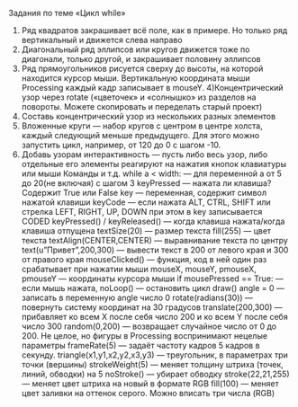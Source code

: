 Задания по теме «Цикл while»
1) Ряд квадратов закрашивает всё поле, как в примере. Но только ряд вертикальный и движется слева направо
2) Диагональный ряд эллипсов или кругов движется тоже по диагонали, только другой, и закрашивает половину эллипсов
3) Ряд прямоугольников рисуется сверху до высоты, на которой находится курсор мыши. Вертикальную координата мыши Processing каждый кадр записывает в mouseY.
4)Концентрический узор через rotate («цветочек» и «солнышко» из разделов на повороты. Можете скопировать и переделать старый проект)
5) Составь концентрический узор из нескольких разных элементов
6) Вложенные круги — набор кругов с центром в центре холста, каждый следующий меньше предыдущего. Для этого можно запустить цикл, например, от 120 до 0 с шагом -10.
7) Добавь узорам интерактивность — пусть либо весь узор, либо отдельные его элементы реагируют на нажатия кнопок клавиатуры или мыши
Команды и т.д.
while a < width: — для переменной  a от 5 до 20(не включая) с шагом 3
keyPressed — нажата ли клавиша? Содержит True или False
key — переменная, содержит символ нажатой клавиши
keyCode —  если нажата ALT, CTRL, SHIFT или стрелка LEFT, RIGHT, UP, DOWN
при этом в key записывается CODED
keyPressed() / keyReleased() — когда клавиша нажата/когда клавиша отпущена
textSize(20) — размер текста
fill(255) — цвет текста
textAlign(CENTER,CENTER) — выравнивание текста по центру
text(u”Привет”,200,300) — вывести текст в 200 от левого края и 300 от правого края
mouseClicked() — функция, код в ней один раз срабатывает при нажатии мыши
mouseX, mouseY, pmouseX, pmouseY — координаты курсора мыши
if mousePressed == True: — если мышь нажата,
         noLoop() — остановить цикл draw()
angle = 0 — записать в переменную angle число 0
rotate(radians(30)) — повернуть систему координат на 30 градусов
translate(200,300) — прибавляет ко всем X после себя число 200 и ко всем Y после себя число 300
random(0,200) — возвращает случайное число от 0 до 200. Не целое, но фигуры в Processing воспринимают нецелые параметры
frameRate(5) — задаёт частоту кадров 5 кадров в секунду.
triangle(x1,y1,x2,y2,x3,y3) — треугольник, в параметрах три точки (вершины)
strokeWeight(5) — меняет толщину штриха (точек, линий, обводки) на 5
noStroke() — убирает обводку
stroke(22,21,255) — меняет цвет штриха на новый в формате RGB
fill(100) — меняет цвет заливки на оттенок серого. Можно вписать три числа (RGB)
